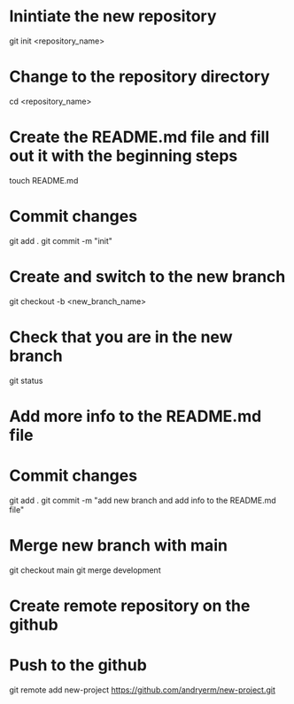# Inintiate the new repository
git init <repository_name>

# Change to the repository directory
cd <repository_name>

# Create the README.md file and fill out it with the beginning steps
touch README.md

# Commit changes
git add .
git commit -m "init"

# Create and switch to the new branch
git checkout -b <new_branch_name>

# Check that you are in the new branch
git status

# Add more info to the README.md file

# Commit changes
git add .
git commit -m "add new branch and add info to the README.md file"

# Merge new branch with main
git checkout main
git merge development

# Create remote repository on the github

# Push to the github
git remote add new-project https://github.com/andryerm/new-project.git





